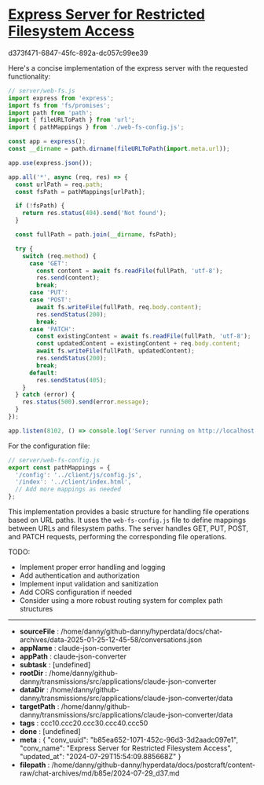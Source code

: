# [Express Server for Restricted Filesystem Access](https://claude.ai/chat/b85ea652-1071-452c-96d3-3d2aadc097e1)

d373f471-6847-45fc-892a-dc057c99ee39

 Here's a concise implementation of the express server with the requested functionality:

```javascript
// server/web-fs.js
import express from 'express';
import fs from 'fs/promises';
import path from 'path';
import { fileURLToPath } from 'url';
import { pathMappings } from './web-fs-config.js';

const app = express();
const __dirname = path.dirname(fileURLToPath(import.meta.url));

app.use(express.json());

app.all('*', async (req, res) => {
  const urlPath = req.path;
  const fsPath = pathMappings[urlPath];

  if (!fsPath) {
    return res.status(404).send('Not found');
  }

  const fullPath = path.join(__dirname, fsPath);

  try {
    switch (req.method) {
      case 'GET':
        const content = await fs.readFile(fullPath, 'utf-8');
        res.send(content);
        break;
      case 'PUT':
      case 'POST':
        await fs.writeFile(fullPath, req.body.content);
        res.sendStatus(200);
        break;
      case 'PATCH':
        const existingContent = await fs.readFile(fullPath, 'utf-8');
        const updatedContent = existingContent + req.body.content;
        await fs.writeFile(fullPath, updatedContent);
        res.sendStatus(200);
        break;
      default:
        res.sendStatus(405);
    }
  } catch (error) {
    res.status(500).send(error.message);
  }
});

app.listen(8102, () => console.log('Server running on http://localhost:8102'));
```

For the configuration file:

```javascript
// server/web-fs-config.js
export const pathMappings = {
  '/config': '../client/js/config.js',
  '/index': '../client/index.html',
  // Add more mappings as needed
};
```

This implementation provides a basic structure for handling file operations based on URL paths. It uses the `web-fs-config.js` file to define mappings between URLs and filesystem paths. The server handles GET, PUT, POST, and PATCH requests, performing the corresponding file operations.

TODO: 
- Implement proper error handling and logging
- Add authentication and authorization
- Implement input validation and sanitization
- Add CORS configuration if needed
- Consider using a more robust routing system for complex path structures

---

* **sourceFile** : /home/danny/github-danny/hyperdata/docs/chat-archives/data-2025-01-25-12-45-58/conversations.json
* **appName** : claude-json-converter
* **appPath** : claude-json-converter
* **subtask** : [undefined]
* **rootDir** : /home/danny/github-danny/transmissions/src/applications/claude-json-converter
* **dataDir** : /home/danny/github-danny/transmissions/src/applications/claude-json-converter/data
* **targetPath** : /home/danny/github-danny/transmissions/src/applications/claude-json-converter/data
* **tags** : ccc10.ccc20.ccc30.ccc40.ccc50
* **done** : [undefined]
* **meta** : {
  "conv_uuid": "b85ea652-1071-452c-96d3-3d2aadc097e1",
  "conv_name": "Express Server for Restricted Filesystem Access",
  "updated_at": "2024-07-29T15:54:09.885668Z"
}
* **filepath** : /home/danny/github-danny/hyperdata/docs/postcraft/content-raw/chat-archives/md/b85e/2024-07-29_d37.md